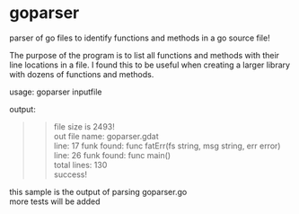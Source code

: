 # goparser
parser of go files to identify functions and methods in a go source file!

The purpose of the program is to list all functions and methods with their line locations in a file.
I found this to be useful when creating a larger library with dozens of functions and methods.

usage: goparser inputfile

output:   
  >>file size is 2493!    
  >>out file name: goparser.gdat    
  >>line:   17 funk found: func fatErr(fs string, msg string, err error)    
  line:   26 funk found: func main()    
  total lines: 130    
  success!   
  
  this sample is the output of parsing goparser.go    
  more tests will be added
  
  
